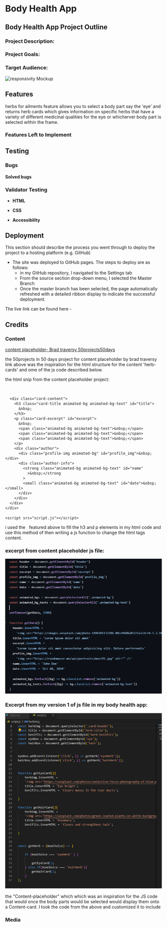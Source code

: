 # Body Health App
## Body Health App Project Outline

### Project Description:


### Project Goals:


### Target Audience:

![responsivity Mockup]()

## Features
herbs for ailments feature allows you to select a body part say the 'eye' and returns herb cards which gives information on specific herbs that have a variety of different medicinal qualities for the eye or whicherver body part is selected within the frame. 

### Features Left to Implement



## Testing 

### Bugs


#### Solved bugs


### Validator Testing


- **HTML**
  
- **CSS**
  
- **Accessibility**
  
## Deployment

This section should describe the process you went through to deploy the project to a hosting platform (e.g. GitHub) 

- The site was deployed to GitHub pages. The steps to deploy are as follows: 
  - in my GitHub repository,  I navigated to the Settings tab 
  - From the source section drop-down menu, I selected the Master Branch
  - Once the master branch has been selected, the page automatically refreshed with a detailed ribbon display to indicate the successful deployment. 

The live link can be found here - 


## Credits 
### Content 
[content placeholder- Brad traversy 50projects50days](https://github.com/bradtraversy/50projects50days/tree/master/content-placeholder)

the 50projects in 50 days project for content placeholder by brad traversy link above was the inspiration for the html structure for the content 'herb-cards' and ome of the js code described below. 

the html 
snip from the content placeholder project:
<body>
    <div class="card">
      <div class="card-header animated-bg" id="header">&nbsp;</div>

      <div class="card-content">
        <h3 class="card-title animated-bg animated-bg-text" id="title">
          &nbsp;
        </h3>
        <p class="card-excerpt" id="excerpt">
          &nbsp;
          <span class="animated-bg animated-bg-text">&nbsp;</span>
          <span class="animated-bg animated-bg-text">&nbsp;</span>
          <span class="animated-bg animated-bg-text">&nbsp;</span>
        </p>
        <div class="author">
          <div class="profile-img animated-bg" id="profile_img">&nbsp;</div>
          <div class="author-info">
            <strong class="animated-bg animated-bg-text" id="name"
              >&nbsp;</strong
            >
            <small class="animated-bg animated-bg-text" id="date">&nbsp;</small>
          </div>
        </div>
      </div>
    </div>

    <script src="script.js"></script>
  </body>


  i used the  &nbsp; featured above to fill the h3 and p elements in my html code and use this method of then writing a js function to change the html tags content.

### excerpt from content placeholder js file:
![content placeholder js file inspiration](image-3.png)

### Excerpt from my version 1 of js file in my body health app:

![version one of js for body health app](image.png)

the "Content-placeholder" which which was an inspiration for the JS code that would once the body parts would be selected would display them onto a Content-card. I took the code from the above and customized it to include 




### Media

